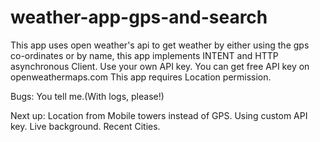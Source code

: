 # weather-app-gps-and-search
This app uses open weather's api to get weather by either using the gps co-ordinates or by name, this app implements INTENT and HTTP asynchronous Client.
Use your own API key. You can get free API key on openweathermaps.com
This app requires Location permission.

Bugs:
You tell me.(With logs, please!)

Next up:
Location from Mobile towers instead of GPS.
Using custom API key.
Live background.
Recent Cities.
